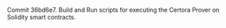 Commit 36bd6e7.                    Build and Run scripts for executing the Certora Prover on Solidity smart contracts.